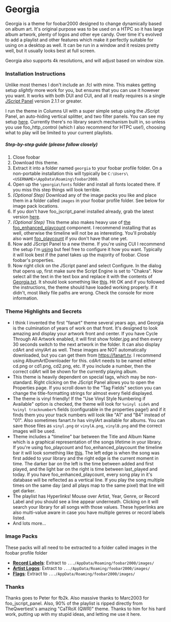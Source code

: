 # Georgia
Georgia is a theme for foobar2000 designed to change dynamically based on album art. It's original purpose was to be used on a HTPC so it has large album artwork, plenty of logos and other eye candy. Over time it's evolved to add a playlist and other features which make it perfectly suitable for using on a desktop as well. It can be run in a window and it resizes pretty well, but it usually looks best at full screen.

Georgia also supports 4k resolutions, and will adjust based on window size.

### Installation Instructions

Unlike most themes I don't include an .fcl with mine. This makes getting setup *slightly* more work for you, but ensures that you can use it however you want. It works with both DUI and CUI, and all it really requires is a single [JScript Panel](https://github.com/marc2k3/foo_jscript_panel/releases) version 2.1.1 or greater.

I run the theme in Columns UI with a super simple setup using the JScript Panel, an auto-hiding vertical splitter, and two filter panels. You can see my setup [here](https://imgur.com/nJ71Vn1). Currently there's no library search mechanism built in, so unless you use foo_http_control (which I also recommend for HTPC use!), choosing what to play will be limited to your current playlists.

##### Step-by-step guide (please follow closely)

1. Close foobar
2. Download this theme.
3. Extract it into a folder named `georgia` to your foobar profile folder. On a non-portable installation this will typically be `C:\Users\<USERNAME>\AppData\Roaming\foobar2000`.
4. Open up the `\georgia\fonts` folder and install all fonts located there. If you miss this step things will look terrible.
5. *(Optional Step)*  Download any of the image packs you like and place them in a folder called `images` in your foobar profile folder. See below for image pack locations.
6. If you don't have foo_jscript_panel installed already, grab the latest version [here](https://github.com/marc2k3/foo_jscript_panel/releases).
7. *(Optional Step)* This theme also makes heavy use of [the foo_enhanced_playcount](https://www.foobar2000.org/components/view/foo_enhanced_playcount) component. I recommend installing that as well, otherwise the timeline will not be as interesting. You'll probably also want [foo_playcount](https://www.foobar2000.org/components/view/foo_playcount) if you don't have that one yet.
8. Now add JScript Panel to a new theme. If you're using CUI I recommend the setup I'm [using](https://imgur.com/nJ71Vn1) but feel free to configure it how you want. Typically it will look best if the panel takes up the majority of foobar. Close foobar's properties.
9. Now right click on the JScript panel and select Configure. In the dialog that opens up, first make sure the Script Engine is set to "Chakra". Now select all the text in the text box and replace it with the contents of [Georgia.txt](https://github.com/kbuffington/Georgia/blob/master/Georgia.txt). It should look something like [this](https://imgur.com/3Ekc1HL). Hit OK and if you followed the instructions, the theme should have loaded working properly. If it didn't, most likely file paths are wrong. Check the console for more information.


### Theme Highlights and Secrets

* I think I invented the first "fanart" theme several years ago, and Georgia is the culmination of years of work on that front. It's designed to look amazing and display your artwork front and center. If you have Cycle Through All Artwork enabled, it will first show folder.jpg and then every 30 seconds switch to the next artwork in the folder. It can also display cdArt and vinylArt as well. These images are NOT automatically downloaded, but you can get them from https://fanart.tv. I recommend using AlbumArtDownloader for this. cdArt needs to be named either cd.png or cd1.png, cd2.png, etc. If you include a number, then the correct cdArt will be shown for the currently playing album.
* This theme is heavily dependent on special tags, which may be non-standard. Right clicking on the JScript Panel allows you to open the Properties page. If you scroll down to the "Tag Fields" section you can change the title-formatting strings for almost every field displayed.
* The theme is vinyl friendly! If the "Use Vinyl Style Numbering if Available" option is checked, the theme will look for `%vinyl side%` and `%vinyl tracknumber%` fields (configurable in the properties page!) and if it finds them you your track numbers will look like "A1" and "B4" instead of "01". Also sometimes fanart.tv has vinylArt available for albums. You can save those files as `vinyl.png` or `vinylA.png`, `vinylB.png` and the correct images will be used.
* Theme includes a "timeline" bar between the Title and Album Name which is a graphical representation of the songs lifetime in your library. If you're using foo_playcount and foo_enhanced_playcount the timeline bar it will look something like [this](https://imgur.com/2tChYuD). The left edge is when the song was first added to your library and the right edge is the current moment in time. The darker bar on the left is the time between added and first played, and the light bar on the right is time between last_played and today. If you have foo_enhanced_playcount, every song play in it's database will be reflected as a vertical line. If you play the song multiple times on the same day (and all plays map to the same pixel) that line will get darker.
* The playlist has Hyperlinks! Mouse over Artist, Year, Genre, or Record Label and you should see a line appear underneath. Clicking on it will search your library for all songs with those values. These hyperlinks are also multi-value aware in case you have multiple genres or record labels listed.
* And lots more...

### Image Packs

These packs will all need to be extracted to a folder called images in the foobar profile folder

* **[Record Labels](https://github.com/kbuffington/georgia-image-packs/raw/master/artistlogos-2018-06-29.rar)**: Extract to `.../AppData/Roaming/foobar2000/images/`
* **[Artist Logos](https://github.com/kbuffington/georgia-image-packs/raw/master/flags.rar)**: Extract to `.../AppData/Roaming/foobar2000/images/`
* **[Flags](https://github.com/kbuffington/georgia-image-packs/raw/master/recordlabel.rar)**: Extract to `.../AppData/Roaming/foobar2000/images/`

### Thanks

Thanks goes to Peter for fb2k. Also massive thanks to Marc2003 for foo_jscript_panel. Also, 90% of the playlist is ripped directly from TheQwertiest's amazing "CaTRoX (QWR)" theme. Thanks to him for his hard work, putting up with my stupid ideas, and letting me use it here.
